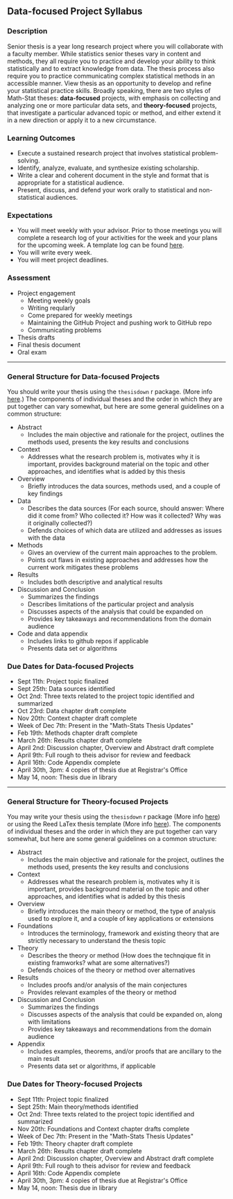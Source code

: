 ## Data-focused Project Syllabus

### Description

Senior thesis is a year long research project where you will collaborate with a faculty member. While statistics senior theses vary in content and methods, they all require you to practice and develop your ability to think statistically and to extract knowledge from data.  The thesis process also require you to practice communicating complex statistical methods in an accessible manner.  View thesis as an opportunity to develop and refine your statistical practice skills. Broadly speaking, there are two styles of Math-Stat theses: **data-focused** projects, with emphasis on collecting and analyzing one or more particular data sets, and **theory-focused** projects, that investigate a particular advanced topic or method, and either extend it in a new direction or apply it to a new circumstance.

### Learning Outcomes

* Execute a sustained research project that involves statistical problem-solving.
* Identify, analyze, evaluate, and synthesize existing scholarship.
* Write a clear and coherent document in the style and format that is appropriate for a statistical audience.
* Present, discuss, and defend your work orally to statistical and non-statistical audiences.

### Expectations

* You will meet weekly with your advisor.  Prior to those meetings you will complete a research log of your activities for the week and your plans for the upcoming week.  A template log can be found [here](https://github.com/Reed-Statistics/thesis/blob/master/template_log.md).  
* You will write every week.  
* You will meet project deadlines.

### Assessment

* Project engagement
    + Meeting weekly goals
    + Writing reqularly
    + Come prepared for weekly meetings
    + Maintaining the GitHub Project and pushing work to GitHub repo
    + Communicating problems
* Thesis drafts
* Final thesis document
* Oral exam

************************************



### General Structure for Data-focused Projects

You should write your thesis using the `thesisdown` r package. (More info [here](https://github.com/ismayc/thesisdown).) The components of individual theses and the order in which they are put together can vary somewhat, but here are some general guidelines on a common structure:

* Abstract
    + Includes the main objective and rationale for the project, outlines the methods used, presents the key results and conclusions
* Context
    + Addresses what the research problem is, motivates why it is important, provides background material on the topic and other approaches, and identifies what is added by this thesis   
* Overview
    + Briefly introduces the data sources, methods used, and a couple of key findings
* Data
    + Describes the data sources (For each source, should answer: Where did it come from? Who collected it? How was it collected? Why was it originally collected?)
    + Defends choices of which data are utilized and addresses as issues with the data
* Methods 
    + Gives an overview of the current main approaches to the problem.
    + Points out flaws in existing approaches and addresses how the current work mitigates these problems
* Results
    + Includes both descriptive and analytical results
* Discussion and Conclusion
    + Summarizes the findings
    + Describes limitations of the particular project and analysis
    + Discusses aspects of the analysis that could be expanded on
    + Provides key takeaways and recommendations from the domain audience
* Code and data appendix
    + Includes links to github repos if applicable
    + Presents data set or algorithms

### Due Dates for Data-focused Projects

* Sept 11th: Project topic finalized
* Sept 25th: Data sources identified
* Oct 2nd: Three texts related to the project topic identified and summarized
* Oct 23rd: Data chapter draft complete
* Nov 20th: Context chapter draft complete
* Week of Dec 7th: Present in the "Math-Stats Thesis Updates"
* Feb 19th: Methods chapter draft complete
* March 26th: Results chapter draft complete
* April 2nd: Discussion chapter, Overview and Abstract draft complete
* April 9th: Full rough to theis advisor for review and feedback
* April 16th: Code Appendix complete 
* April 30th, 3pm: 4 copies of thesis due at Registrar's Office
* May 14, noon: Thesis due in library

******************************************************


### General Structure for Theory-focused Projects

You may write your thesis using the `thesisdown` r package (More info [here](https://github.com/ismayc/thesisdown)) or using the Reed LaTex thesis template (More info [here](https://www.reed.edu/cis/help/LaTeX/thesis.html)). The components of individual theses and the order in which they are put together can vary somewhat, but here are some general guidelines on a common structure:

* Abstract
    + Includes the main objective and rationale for the project, outlines the methods used, presents the key results and conclusions
* Context
    + Addresses what the research problem is, motivates why it is important, provides background material on the topic and other approaches, and identifies what is added by this thesis   
* Overview
    + Briefly introduces the main theory or method, the type of analysis used to explore it, and a couple of key applications or extensions
* Foundations
    + Introduces the terminology, framework and existing theory that are strictly necessary to understand the thesis topic
* Theory
    + Describes the theory or method (How does the technqique fit in existing framworks? what are some alternatives?)
    + Defends choices of the theory or method over alternatives
* Results
    + Includes proofs and/or analysis of the main conjectures
    + Provides relevant examples of the theory or method
* Discussion and Conclusion
    + Summarizes the findings
    + Discusses aspects of the analysis that could be expanded on, along with limitations
    + Provides key takeaways and recommendations from the domain audience
* Appendix
    + Includes examples, theorems, and/or proofs that are ancillary to the main result
    + Presents data set or algorithms, if applicable

### Due Dates for Theory-focused Projects

* Sept 11th: Project topic finalized
* Sept 25th: Main theory/methods identified
* Oct 2nd: Three texts related to the project topic identified and summarized
* Nov 20th: Foundations and Context chapter drafts complete
* Week of Dec 7th: Present in the "Math-Stats Thesis Updates"
* Feb 19th: Theory chapter draft complete
* March 26th: Results chapter draft complete
* April 2nd: Discussion chapter, Overview and Abstract draft complete
* April 9th: Full rough to theis advisor for review and feedback
* April 16th: Code Appendix complete 
* April 30th, 3pm: 4 copies of thesis due at Registrar's Office
* May 14, noon: Thesis due in library